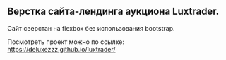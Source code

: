 
## Верстка сайта-лендинга аукциона Luxtrader. 

Сайт сверстан на flexbox без использования bootstrap.</br> 

Посмотреть проект можно по ссылке:</br>
https://deluxezzz.github.io/luxtrader/
